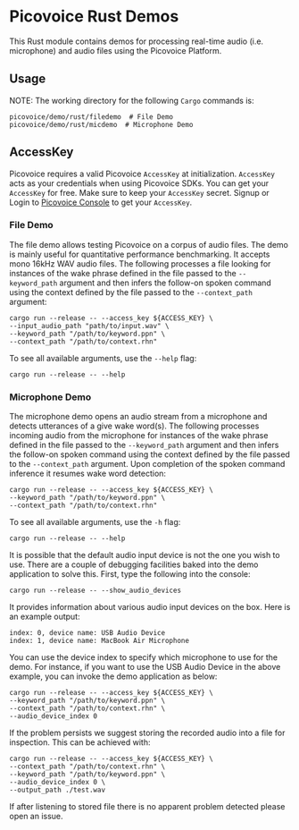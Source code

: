 # Picovoice Rust Demos

This Rust module contains demos for processing real-time audio (i.e. microphone) and audio files using the Picovoice Platform.

## Usage

NOTE: The working directory for the following `Cargo` commands is:

```console
picovoice/demo/rust/filedemo  # File Demo
picovoice/demo/rust/micdemo  # Microphone Demo
```

## AccessKey

Picovoice requires a valid Picovoice `AccessKey` at initialization. `AccessKey` acts as your credentials when using Picovoice SDKs.
You can get your `AccessKey` for free. Make sure to keep your `AccessKey` secret.
Signup or Login to [Picovoice Console](https://console.picovoice.ai/) to get your `AccessKey`.

### File Demo

The file demo allows testing Picovoice on a corpus of audio files. The demo is mainly useful for quantitative performance benchmarking.
It accepts mono 16kHz WAV audio files.
The following processes a file looking for instances of the wake phrase defined in the file passed to the `--keyword_path` argument
and then infers the follow-on spoken command using the context defined by the file passed to the `--context_path` argument:

```console
cargo run --release -- --access_key ${ACCESS_KEY} \
--input_audio_path "path/to/input.wav" \
--keyword_path "/path/to/keyword.ppn" \
--context_path "/path/to/context.rhn"
```

To see all available arguments, use the `--help` flag:
```console
cargo run --release -- --help
```

### Microphone Demo

The microphone demo opens an audio stream from a microphone and detects utterances of a give wake word(s).
The following processes incoming audio from the microphone for instances of the wake phrase defined in the file passed to the `--keyword_path` argument
and then infers the follow-on spoken command using the context defined by the file passed to the `--context_path` argument.
Upon completion of the spoken command inference it resumes wake word detection:

```console
cargo run --release -- --access_key ${ACCESS_KEY} \
--keyword_path "/path/to/keyword.ppn" \
--context_path "/path/to/context.rhn"
```

To see all available arguments, use the `-h` flag:
```console
cargo run --release -- --help
```

It is possible that the default audio input device is not the one you wish to use. There are a couple
of debugging facilities baked into the demo application to solve this. First, type the following into the console:

```console
cargo run --release -- --show_audio_devices
```

It provides information about various audio input devices on the box. Here is an example output:

```console
index: 0, device name: USB Audio Device
index: 1, device name: MacBook Air Microphone
``` 

You can use the device index to specify which microphone to use for the demo. For instance, if you want to use the USB Audio Device
in the above example, you can invoke the demo application as below:

```console
cargo run --release -- --access_key ${ACCESS_KEY} \
--keyword_path "/path/to/keyword.ppn" \
--context_path "/path/to/context.rhn" \
--audio_device_index 0
```

If the problem persists we suggest storing the recorded audio into a file for inspection.
This can be achieved with:

```console
cargo run --release -- --access_key ${ACCESS_KEY} \
--context_path "/path/to/context.rhn" \
--keyword_path "/path/to/keyword.ppn" \
--audio_device_index 0 \
--output_path ./test.wav
```

If after listening to stored file there is no apparent problem detected please open an issue.
